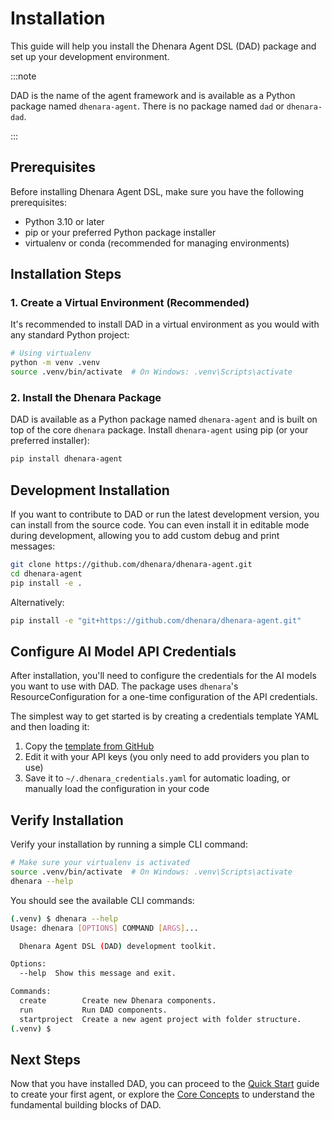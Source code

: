# Installation

This guide will help you install the Dhenara Agent DSL (DAD) package and set up your development environment.

:::note

DAD is the name of the agent framework and is available as a Python package named `dhenara-agent`. There is no package
named `dad` or `dhenara-dad`.

:::

## Prerequisites

Before installing Dhenara Agent DSL, make sure you have the following prerequisites:

- Python 3.10 or later
- pip or your preferred Python package installer
- virtualenv or conda (recommended for managing environments)

## Installation Steps

### 1. Create a Virtual Environment (Recommended)

It's recommended to install DAD in a virtual environment as you would with any standard Python project:

```bash
# Using virtualenv
python -m venv .venv
source .venv/bin/activate  # On Windows: .venv\Scripts\activate
```

### 2. Install the Dhenara Package

DAD is available as a Python package named `dhenara-agent` and is built on top of the core `dhenara` package. Install
`dhenara-agent` using pip (or your preferred installer):

```bash
pip install dhenara-agent
```

## Development Installation

If you want to contribute to DAD or run the latest development version, you can install from the source code. You can
even install it in editable mode during development, allowing you to add custom debug and print messages:

```bash
git clone https://github.com/dhenara/dhenara-agent.git
cd dhenara-agent
pip install -e .
```

Alternatively:

```bash
pip install -e "git+https://github.com/dhenara/dhenara-agent.git"
```

## Configure AI Model API Credentials

After installation, you'll need to configure the credentials for the AI models you want to use with DAD. The package
uses `dhenara`'s ResourceConfiguration for a one-time configuration of the API credentials.

The simplest way to get started is by creating a credentials template YAML and then loading it:

1. Copy the
   [template from GitHub](https://github.com/dhenara/dhenara/blob/master/src/dhenara/ai/types/resource/credentials.yaml)
2. Edit it with your API keys (you only need to add providers you plan to use)
3. Save it to `~/.dhenara_credentials.yaml` for automatic loading, or manually load the configuration in your code

## Verify Installation

Verify your installation by running a simple CLI command:

```bash
# Make sure your virtualenv is activated
source .venv/bin/activate  # On Windows: .venv\Scripts\activate
dhenara --help
```

You should see the available CLI commands:

```bash
(.venv) $ dhenara --help
Usage: dhenara [OPTIONS] COMMAND [ARGS]...

  Dhenara Agent DSL (DAD) development toolkit.

Options:
  --help  Show this message and exit.

Commands:
  create        Create new Dhenara components.
  run           Run DAD components.
  startproject  Create a new agent project with folder structure.
(.venv) $
```

## Next Steps

Now that you have installed DAD, you can proceed to the [Quick Start](quick-start) guide to create your first agent, or
explore the [Core Concepts](core-concepts) to understand the fundamental building blocks of DAD.
